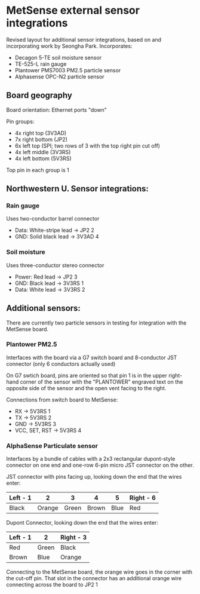 # MetSense external sensor integrations
Revised layout for additional sensor integrations, based on and incorporating work by Seongha Park. Incorporates:
* Decagon 5-TE soil moisture sensor
* TE-525-L rain gauge
* Plantower PMS7003 PM2.5 particle sensor
* Alphasense OPC-N2 particle sensor

## Board geography
Board orientation: Ethernet ports "down"

Pin groups:
* 4x right top (3V3AD)
* 7x right bottom (JP2)
* 6x left top (SPI; two rows of 3 with the top right pin cut off)
* 4x left middle (3V3RS)
* 4x left bottom (5V3RS)

Top pin in each group is 1

## Northwestern U. Sensor integrations:

### Rain gauge
Uses two-conductor barrel connector
* Data: White-stripe lead -> JP2 2
* GND: Solid black lead -> 3V3AD 4

### Soil moisture
Uses three-conductor stereo connector
* Power: Red lead -> JP2 3
* GND: Black lead -> 3V3RS 1
* Data: White lead -> 3V3RS 2

## Additional sensors:
There are currently two particle sensors in testing for integration with the MetSense board.

### Plantower PM2.5
Interfaces with the board via a G7 switch board and 8-conductor JST connector (only 6 conductors actually used)

On G7 swtich board, pins are oriented so that pin 1 is in the upper right-hand corner of the sensor with the "PLANTOWER" engraved text on the opposite side of the sensor and the open vent facing to the right.

Connections from switch board to MetSense:
* RX -> 5V3RS 1
* TX -> 5V3RS 2
* GND -> 5V3RS 3
* VCC, SET, RST -> 5V3RS 4

### AlphaSense Particulate sensor
Interfaces by a bundle of cables with a 2x3 rectangular dupont-style connector on one end and one-row 6-pin micro JST connector on the other.

JST connector with pins facing up, looking down the end that the wires enter:

Left - 1| 2 | 3 | 4 | 5 | Right - 6  
------------ | -------------  | -------------  | -------------  | -------------  | -------------  
Black | Orange | Green | Brown | Blue | Red

Dupont Connector, looking down the end that the wires enter:

Left - 1 | 2 | Right - 3
------------ | -------------  | ------------- 
Red | Green | Black  
Brown | Blue | Orange

Connecting to the MetSense board, the orange wire goes in the corner with the cut-off pin. That slot in the connector has an additional orange wire connecting across the board to JP2 1


